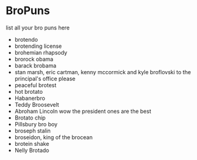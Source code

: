 # BroPuns
list all your bro puns here

+ brotendo
+ brotending license
+ brohemian rhapsody
+ brorock obama
+ barack brobama
+ stan marsh, eric cartman, kenny mccormick and kyle broflovski to the principal's office please
+ peaceful brotest
+ hot brotato
+ Habanerbro
+ Teddy Broosevelt
+ Abroham Lincoln wow the president ones are the best
+ Brotato chip
+ Pillsbury bro boy
+ broseph stalin
+ broseidon, king of the brocean
+ brotein shake
+ Nelly Brotado
